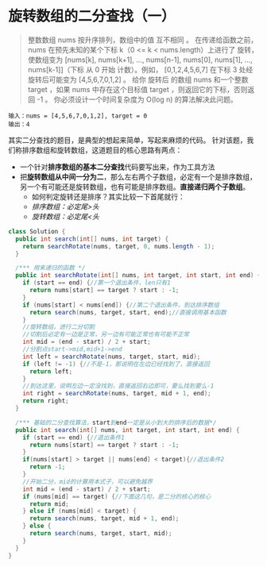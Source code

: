 # 旋转数组的二分查找（一）
> 整数数组 nums 按升序排列，数组中的值 互不相同 。
> 在传递给函数之前，nums 在预先未知的某个下标 k（0 <= k < nums.length）上进行了 旋转，使数组变为 [nums[k], nums[k+1], ..., nums[n-1], nums[0], nums[1], ..., nums[k-1]]（下标 从 0 开始 计数）。例如， [0,1,2,4,5,6,7] 在下标 3 处经旋转后可能变为 [4,5,6,7,0,1,2] 。
> 给你 旋转后 的数组 nums 和一个整数 target ，如果 nums 中存在这个目标值 target ，则返回它的下标，否则返回 -1 。
> 你必须设计一个时间复杂度为 O(log n) 的算法解决此问题。

```
输入：nums = [4,5,6,7,0,1,2], target = 0
输出：4
```
其实二分查找的题目，是典型的想起来简单，写起来麻烦的代码。
针对该题，我们称排序数组和旋转数组，这道题目的核心思路有两点：

- 一个针对**排序数组的基本二分查找**代码要写出来，作为工具方法
- 把**旋转数组从中间一分为二**，那么左右两个子数组，必定有一个是排序数组，另一个有可能还是旋转数组，也有可能是排序数组。**直接递归两个子数组**。
   - 如何判定旋转还是排序？其实比较一下首尾就行：
   - _排序数组：必定尾>头_
   - _旋转数组：必定尾<头_
```java
class Solution {
  public int search(int[] nums, int target) {
    return searchRotate(nums, target, 0, nums.length - 1);
  }

  /*** 用来递归的函数 */
  public int searchRotate(int[] nums, int target, int start, int end) {
    if (start == end) {//第一个退出条件，len只有1
      return nums[start] == target ? start : -1;
    }
    if (nums[start] < nums[end]) {//第二个退出条件，到达排序数组
      return search(nums, target, start, end);//直接调用基本函数
    }
    //旋转数组，进行二分切割
    //切割后必定有一边是正常，另一边有可能正常也有可能不正常
    int mid = (end - start) / 2 + start;
    //分割点start->mid,mid+1->end
    int left = searchRotate(nums, target, start, mid);
    if (left != -1) {//不是-1，那说明在左边已经找到了，直接返回
      return left;
    }
    //到达这里，说明左边一定没找到，直接返回右边即可，要么找到要么-1
    int right = searchRotate(nums, target, mid + 1, end);
    return right;
  }

  /*** 基础的二分查找算法，start到end一定是从小到大的排序后的数据*/
  public int search(int[] nums, int target, int start, int end) {
    if (start == end) {//退出条件1
      return nums[start] == target ? start : -1;
    }
    if(nums[start] > target || nums[end] < target){//退出条件2
      return -1;
    }
    //开始二分，mid的计算用本式子，可以避免越界
    int mid = (end - start) / 2 + start;
    if (nums[mid] == target) {//下面这几句，是二分的核心的核心
      return mid;
    } else if (nums[mid] < target) {
      return search(nums, target, mid + 1, end);
    } else {
      return search(nums, target, start, mid);
    }
  }
}
```
